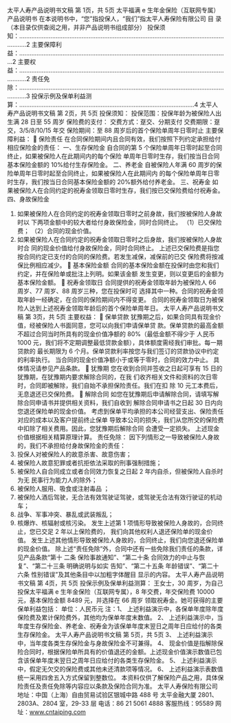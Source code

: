 太平人寿产品说明书文稿
第 1页，共 5页
太平福满 e 生年金保险（互联网专属）产品说明书
在本说明书中，“您”指投保人，“我们”指太平人寿保险有限公司
目 录
（本目录仅供查阅之用，并非产品说明书组成部分）
投保须知：.................................................................................................................................2
主要保障利益：.........................................................................................................................2
主要权益：.................................................................................................................................2
责任免除：.................................................................................................................................3
投保示例及保单利益测算：.....................................................................................................4
太平人寿产品说明书文稿
第 2页，共 5页
投保须知：
投保范围：投保年龄为被保险人出生满 28 日至 55 周岁
保险费的支付：
交费方式：趸交、分期支付
交费期限：趸交，3/5/8/10/15 年交
保险期间：至 88 周岁后的首个保险单周年日零时止
主要保障利益：
 保险责任
在合同保险期间内且合同有效，我们按照下列约定承担给付相应保险金的责任：
一、生存保险金
自合同的第 5 个保险单周年日零时起至合同终止，如果被保险人在此期间内的每个保险
单周年日零时生存，我们按当日合同基本保险金额的 10%给付生存保险金。
二、养老金
自被保险人年满 60 周岁的保险单周年日零时起至合同终止，如果被保险人在此期间内
的每个保险单周年日零时生存，我们按当日合同基本保险金额的 20%额外给付养老金。
三、祝寿金
如果被保险人在合同约定的祝寿金领取日零时生存，我们按已交保险费给付祝寿金。
四、身故保险金
1. 如果被保险人在合同约定的祝寿金领取日零时之前身故，我们按被保险人身故时以
下两项金额中的较大者给付身故保险金，同时合同终止。
（1）已交保险费；
（2）合同的现金价值。
2. 如果被保险人在合同约定的祝寿金领取日零时之后身故，我们按被保险人身故时合
同的现金价值给付身故保险金，同时合同终止。
上述已交保险费是指您按合同约定已支付的合同的保险费。若发生减保，减保前的已交
保险费将按减保比例相应减少。
 基本保险金额
合同的基本保险金额在投保时由您和我们约定，并在保险单或批注上列明。如果该金额
发生变更，则以变更后的金额为基本保险金额。
 祝寿金领取日
合同提供的祝寿金领取年龄为被保险人 66 周岁、77 周岁、88 周岁三种，您在投保时可
选择其中一种。合同的祝寿金领取年龄一经确定，在合同的保险期间内不得变更。
合同的祝寿金领取日为被保险人达到上述祝寿金领取年龄后的首个保险单周年日。
太平人寿产品说明书文稿
第 3页，共 5页
主要权益：
 保单贷款
犹豫期之后，如果合同具有现金价值，经被保险人书面同意，您可以向我们申请保单贷
款。保单贷款的最高金额不超过合同当时所具有的现金价值净额的 80%（最低金额不得少于
人民币 1000 元，我们将不定期调整最低贷款金额），具体额度需经我们审批。每一期贷款的
最长期限为 6 个月。保单贷款利率按您与我们签订的贷款协议中约定的利率执行。
当合同的现金价值净额小于或等于零时，合同的效力中止。
具体情况请参见产品条款。
 犹豫期
您在收到合同并签收之日起可享有 15 日的犹豫期，在犹豫期内要求解除合同的，在我
们收齐相关文件和资料的次日零时，合同即被解除，我们自始不承担保险责任。我们在扣
除 10 元工本费后，无息退还已交保险费。
 解除合同
如您在犹豫期后申请解除合同，请填写解除合同申请书并提供相关资料，我们自收到
解除合同申请书之日起 30 日内向您退还保险单的现金价值。
考虑到保单平均承担的本公司经营支出、保险责任对应的成本以及客户提前终止保单
导致本公司的损失，我们从您所交的保险费中扣除了相关费用。因此，您犹豫期后解除合同
会遭受一定损失。
上述现金价值根据相关精算原理计算。
责任免除：
因下列情形之一导致被保险人身故的，我们不承担给付身故保险金的责任：
1. 投保人对被保险人的故意杀害、故意伤害；
2. 被保险人故意犯罪或者抗拒依法采取的刑事强制措施；
3. 被保险人自合同成立或者合同效力恢复之日起 2 年内自杀，但被保险人自杀时为无
民事行为能力人的除外；
4. 被保险人服用、吸食或注射毒品 ；
5. 被保险人酒后驾驶，无合法有效驾驶证驾驶，或驾驶无合法有效行驶证的机动车；
6. 战争、军事冲突、暴乱或武装叛乱；
7. 核爆炸、核辐射或核污染。
发生上述第 1 项情形导致被保险人身故的，合同终止，您已交足 2 年以上保险费的，
我们向其他权利人退还保险单的现金价值。
发生上述其他情形导致被保险人身故的，合同终止，我们向您退还保险单的现金价值。
除上述“责任免除”外，合同中还有一些免除我们责任的条款，详见产品条款“第十
二条 保险事故通知”、“第二十条 合同效力的中止与恢复”、“第二十三条 明确说明与如实
告知”、“第二十五条 年龄错误”、“第二十六条 性别错误”及其他条目中以加粗字体醒目
显示的内容。
太平人寿产品说明书文稿
第 4页，共 5页
投保示例及保单利益测算：
王女士，30 周岁，为自己投保太平福满 e 生年金保险（互联网专属），8 年交费，年交保险费 10000 元，基本保险金额 8489 元，并选择在 66 周岁
领取祝寿金。她可获得的主要保单利益包括：
单位：人民币元
注：1、 上述利益演示中，各保单年度除年度保险费及累计保险费外，其他均为保单年度末数值。
2、 上述利益演示中，当年度生存保险金、养老金、祝寿金为该保单年度末翌日之周年日应给付的各类生存保险金。
太平人寿产品说明书文稿
第 5页，共 5页
3、 上述利益演示中，当年度各类生存保险金与身故保险金不可兼得。
4、 现金价值是指解除保险合同时，根据保险单所具有的价值退还的金额。上述现金价值演示数值已包含该保单年度末翌日之周年日应给付的各类生存保险金。
5、 上述利益演示中，假定无欠交的保险费或其他未还清款项等情况。
6、 上述利益演示表数值统一采用四舍五入方式保留到整数位。
本资料仅供了解保险产品之用，具体保险责任及责任免除等内容应以条款及保险合同为准。
太平人寿保险有限公司
地址：中国（上海）自由贸易试验区银城中路 488 号
太平金融大厦 2801、2803A、2804 室，29-33 层
电话：86 21 5061 4888 客服热线：95589
网址：www.cntaiping.com
